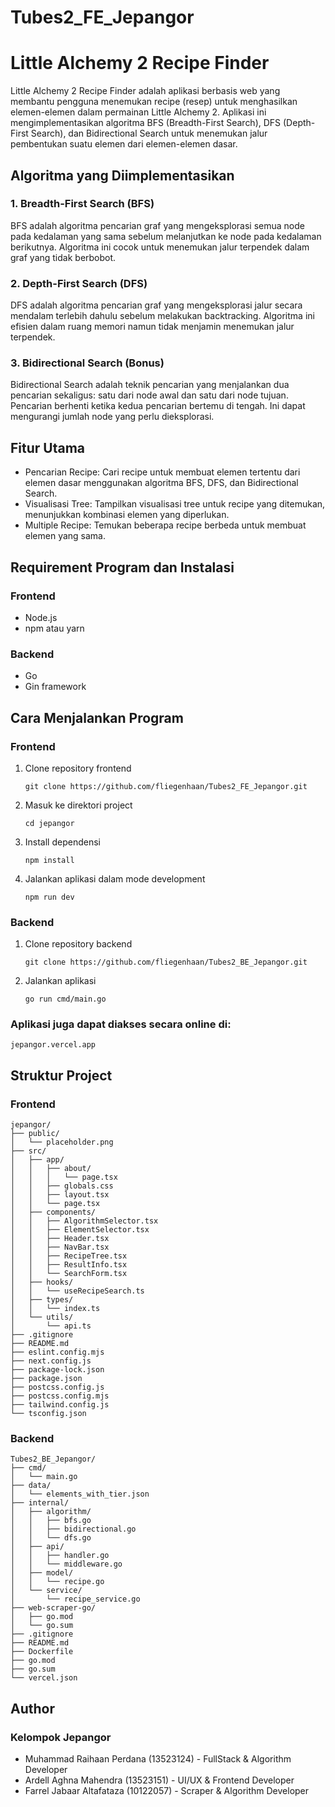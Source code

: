 # Tubes2_FE_Jepangor

# Little Alchemy 2 Recipe Finder

Little Alchemy 2 Recipe Finder adalah aplikasi berbasis web yang membantu pengguna menemukan recipe (resep) untuk menghasilkan elemen-elemen dalam permainan Little Alchemy 2. Aplikasi ini mengimplementasikan algoritma BFS (Breadth-First Search), DFS (Depth-First Search), dan Bidirectional Search untuk menemukan jalur pembentukan suatu elemen dari elemen-elemen dasar.

## Algoritma yang Diimplementasikan

### 1. Breadth-First Search (BFS)
BFS adalah algoritma pencarian graf yang mengeksplorasi semua node pada kedalaman yang sama sebelum melanjutkan ke node pada kedalaman berikutnya. Algoritma ini cocok untuk menemukan jalur terpendek dalam graf yang tidak berbobot.

### 2. Depth-First Search (DFS)
DFS adalah algoritma pencarian graf yang mengeksplorasi jalur secara mendalam terlebih dahulu sebelum melakukan backtracking. Algoritma ini efisien dalam ruang memori namun tidak menjamin menemukan jalur terpendek.

### 3. Bidirectional Search (Bonus)
Bidirectional Search adalah teknik pencarian yang menjalankan dua pencarian sekaligus: satu dari node awal dan satu dari node tujuan. Pencarian berhenti ketika kedua pencarian bertemu di tengah. Ini dapat mengurangi jumlah node yang perlu dieksplorasi.

## Fitur Utama

- Pencarian Recipe: Cari recipe untuk membuat elemen tertentu dari elemen dasar menggunakan algoritma BFS, DFS, dan Bidirectional Search.
- Visualisasi Tree: Tampilkan visualisasi tree untuk recipe yang ditemukan, menunjukkan kombinasi elemen yang diperlukan.
- Multiple Recipe: Temukan beberapa recipe berbeda untuk membuat elemen yang sama.

## Requirement Program dan Instalasi

### Frontend
- Node.js
- npm atau yarn

### Backend
- Go
- Gin framework

## Cara Menjalankan Program

### Frontend
1. Clone repository frontend
   ```
   git clone https://github.com/fliegenhaan/Tubes2_FE_Jepangor.git
   ```
2. Masuk ke direktori project
   ```
   cd jepangor
   ```
3. Install dependensi
   ```
   npm install
   ```
4. Jalankan aplikasi dalam mode development
   ```
   npm run dev
   ```

### Backend
1. Clone repository backend
   ```
   git clone https://github.com/fliegenhaan/Tubes2_BE_Jepangor.git
   ```
2. Jalankan aplikasi
   ```
   go run cmd/main.go
   ```

### Aplikasi juga dapat diakses secara online di:
```
jepangor.vercel.app
```

## Struktur Project

### Frontend
```
jepangor/
├── public/
│   └── placeholder.png
├── src/
│   ├── app/
│   │   ├── about/
│   │   │   └── page.tsx
│   │   ├── globals.css
│   │   ├── layout.tsx
│   │   └── page.tsx
│   ├── components/
│   │   ├── AlgorithmSelector.tsx
│   │   ├── ElementSelector.tsx
│   │   ├── Header.tsx
│   │   ├── NavBar.tsx
│   │   ├── RecipeTree.tsx
│   │   ├── ResultInfo.tsx
│   │   └── SearchForm.tsx
│   ├── hooks/
│   │   └── useRecipeSearch.ts
│   ├── types/
│   │   └── index.ts
│   └── utils/
│       └── api.ts
├── .gitignore
├── README.md
├── eslint.config.mjs
├── next.config.js
├── package-lock.json
├── package.json
├── postcss.config.js
├── postcss.config.mjs
├── tailwind.config.js
└── tsconfig.json
```

### Backend
```
Tubes2_BE_Jepangor/
├── cmd/
│   └── main.go
├── data/
│   └── elements_with_tier.json
├── internal/
│   ├── algorithm/
│   │   ├── bfs.go
│   │   ├── bidirectional.go
│   │   └── dfs.go
│   ├── api/
│   │   ├── handler.go
│   │   └── middleware.go
│   ├── model/
│   │   └── recipe.go
│   └── service/
│       └── recipe_service.go
├── web-scraper-go/
│   ├── go.mod
│   └── go.sum
├── .gitignore
├── README.md
├── Dockerfile
├── go.mod
├── go.sum
└── vercel.json
```

## Author

### Kelompok Jepangor
- Muhammad Raihaan Perdana (13523124) - FullStack & Algorithm Developer
- Ardell Aghna Mahendra (13523151) - UI/UX & Frontend Developer
- Farrel Jabaar Altafataza (10122057) - Scraper & Algorithm Developer
